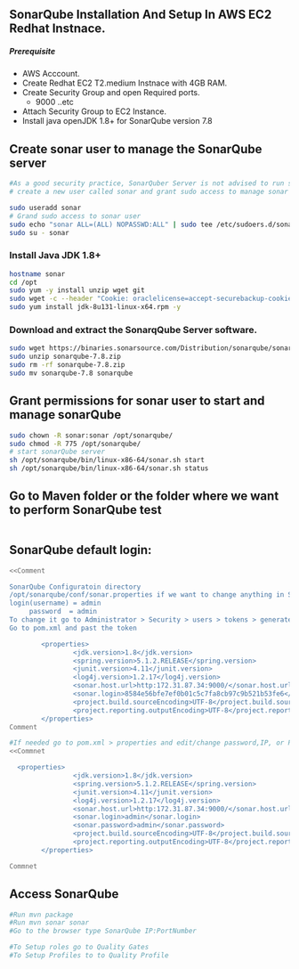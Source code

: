 ## SonarQube Installation And Setup In AWS EC2 Redhat Instnace.
##### Prerequisite
+ AWS Acccount.
+ Create Redhat EC2 T2.medium Instnace with 4GB RAM.
+ Create Security Group and open Required ports.
   + 9000 ..etc
+ Attach Security Group to EC2 Instance.
+ Install java openJDK 1.8+ for SonarQube version 7.8

## Create sonar user to manage the SonarQube server
```sh
#As a good security practice, SonarQuber Server is not advised to run sonar service as a root user, 
# create a new user called sonar and grant sudo access to manage sonar services as follows

sudo useradd sonar
# Grand sudo access to sonar user
sudo echo "sonar ALL=(ALL) NOPASSWD:ALL" | sudo tee /etc/sudoers.d/sonar
sudo su - sonar
```

### Install Java JDK 1.8+

``` sh
hostname sonar
cd /opt
sudo yum -y install unzip wget git
sudo wget -c --header "Cookie: oraclelicense=accept-securebackup-cookie" http://download.oracle.com/otn-pub/java/jdk/8u131-b11/d54c1d3a095b4ff2b6607d096fa80163/jdk-8u131-linux-x64.rpm
sudo yum install jdk-8u131-linux-x64.rpm -y
```
### Download and extract the SonarqQube Server software.
```sh
sudo wget https://binaries.sonarsource.com/Distribution/sonarqube/sonarqube-7.8.zip
sudo unzip sonarqube-7.8.zip
sudo rm -rf sonarqube-7.8.zip
sudo mv sonarqube-7.8 sonarqube
```

## Grant permissions for sonar user to start and manage sonarQube
```sh
sudo chown -R sonar:sonar /opt/sonarqube/
sudo chmod -R 775 /opt/sonarqube/
# start sonarQube server
sh /opt/sonarqube/bin/linux-x86-64/sonar.sh start 
sh /opt/sonarqube/bin/linux-x86-64/sonar.sh status
```

## Go to Maven folder or the folder where we want to perform SonarQube test
```sh


```

## SonarQube default login:
```sh
<<Comment  

SonarQube Configuratoin directory
/opt/sonarqube/conf/sonar.properties if we want to change anything in Sonr configuration 
login(username) = admin
     password  = admin 
To change it go to Administrator > Security > users > tokens > generate , and create new token
Go to pom.xml and past the token

        <properties>
                <jdk.version>1.8</jdk.version>
                <spring.version>5.1.2.RELEASE</spring.version>
                <junit.version>4.11</junit.version>
                <log4j.version>1.2.17</log4j.version>
                <sonar.host.url>http:172.31.87.34:9000/</sonar.host.url>
                <sonar.login>8584e56bfe7ef0b01c5c7fa8cb97c9b521b53fe6</sonar.login>
                <project.build.sourceEncoding>UTF-8</project.build.sourceEncoding>
                <project.reporting.outputEncoding>UTF-8</project.reporting.outputEncoding>
        </properties>
Comment

#If needed go to pom.xml > properties and edit/change password,IP, or Port number
<<Commnet

  <properties>
                <jdk.version>1.8</jdk.version>
                <spring.version>5.1.2.RELEASE</spring.version>
                <junit.version>4.11</junit.version>
                <log4j.version>1.2.17</log4j.version>
                <sonar.host.url>http:172.31.87.34:9000/</sonar.host.url>
                <sonar.login>admin</sonar.login>
                <sonar.password>admin</sonar.password>
                <project.build.sourceEncoding>UTF-8</project.build.sourceEncoding>
                <project.reporting.outputEncoding>UTF-8</project.reporting.outputEncoding>
        </properties>

Commnet
```


## Access SonarQube
```sh
#Run mvn package
#Run mvn sonar sonar
#Go to the browser type SonarQube IP:PortNumber

#To Setup roles go to Quality Gates
#To Setup Profiles to to Quality Profile

```


